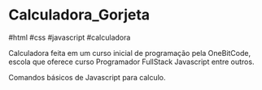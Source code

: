 # Calculadora_Gorjeta
#html #css #javascript #calculadora

Calculadora feita em um curso inicial de programação pela OneBitCode, escola que oferece curso Programador FullStack Javascript entre outros.

Comandos básicos de Javascript para calculo. 
